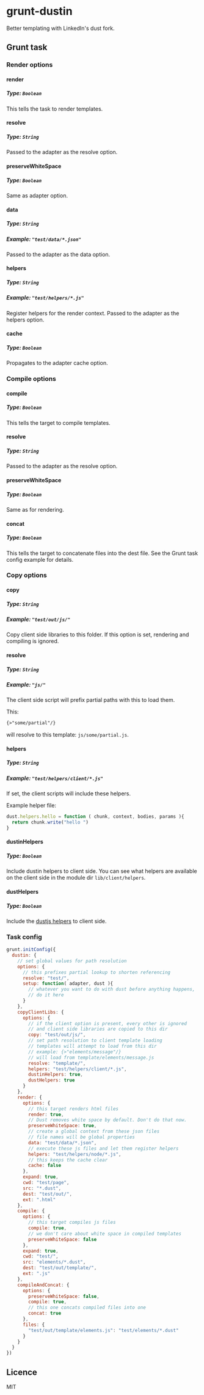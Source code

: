grunt-dustin
============

Better templating with LinkedIn's dust fork.

## Grunt task

### Render options

#### render

##### Type: `Boolean`

This tells the task to render templates.

#### resolve

##### Type: `String`

Passed to the adapter as the resolve option.

#### preserveWhiteSpace

##### Type: `Boolean`

Same as adapter option.

#### data

##### Type: `String`
##### Example: `"test/data/*.json"`

Passed to the adapter as the data option.

#### helpers

##### Type: `String`
##### Example: `"test/helpers/*.js"`

Register helpers for the render context. Passed to the adapter as the helpers option.

#### cache

##### Type: `Boolean`

Propagates to the adapter cache option.


### Compile options

#### compile

##### Type: `Boolean`

This tells the target to compile templates.

#### resolve

##### Type: `String`

Passed to the adapter as the resolve option.

#### preserveWhiteSpace

##### Type: `Boolean`

Same as for rendering.

#### concat

##### Type: `Boolean`

This tells the target to concatenate files into the dest file.
See the Grunt task config example for details.

### Copy options

#### copy

##### Type: `String`
##### Example: `"test/out/js/"`

Copy client side libraries to this folder.
If this option is set, rendering and compiling is ignored.

#### resolve

##### Type: `String`
##### Example: `"js/"`

The client side script will prefix partial paths with this to load them.

This:

```html
{>"some/partial"/}
```

will resolve to this template: `js/some/partial.js`.

#### helpers

##### Type: `String`
##### Example: `"test/helpers/client/*.js"`

If set, the client scripts will include these helpers.

Example helper file:

```js
dust.helpers.hello = function ( chunk, context, bodies, params ){
  return chunk.write("hello ")
}
```

#### dustinHelpers

##### Type: `Boolean`

Include dustin helpers to client side.
You can see what helpers are available on the client side in the module dir `lib/client/helpers`.

#### dustHelpers

##### Type: `Boolean`

Include the [dustjs helpers](https://github.com/linkedin/dustjs-helpers) to client side.

### Task config

```js
grunt.initConfig({
  dustin: {
    // set global values for path resolution
    options: {
      // this prefixes partial lookup to shorten referencing
      resolve: "test/",
      setup: function( adapter, dust ){
        // whatever you want to do with dust before anything happens,
        // do it here
      }
    },
    copyClientLibs: {
      options: {
        // if the client option is present, every other is ignored
        // and client side libraries are copied to this dir
        copy: "test/out/js/",
        // set path resolution to client template loading
        // templates will attempt to load from this dir
        // example: {>"elements/message"/}
        // will load from template/elements/message.js
        resolve: "template/",
        helpers: "test/helpers/client/*.js",
        dustinHelpers: true,
        dustHelpers: true
      }
    },
    render: {
      options: {
        // this target renders html files
        render: true,
        // Dust removes white space by default. Don't do that now.
        preserveWhiteSpace: true,
        // create a global context from these json files
        // file names will be global properties
        data: "test/data/*.json",
        // execute these js files and let them register helpers
        helpers: "test/helpers/node/*.js",
        // this keeps the cache clear
        cache: false
      },
      expand: true,
      cwd: "test/page",
      src: "*.dust",
      dest: "test/out/",
      ext: ".html"
    },
    compile: {
      options: {
        // this target compiles js files
        compile: true,
        // we don't care about white space in compiled templates
        preserveWhiteSpace: false
      },
      expand: true,
      cwd: "test/",
      src: "elements/*.dust",
      dest: "test/out/template/",
      ext: ".js"
    },
    compileAndConcat: {
      options: {
        preserveWhiteSpace: false,
        compile: true,
        // this one concats compiled files into one
        concat: true
      },
      files: {
        "test/out/template/elements.js": "test/elements/*.dust"
      }
    }
  }
})
```

## Licence

MIT